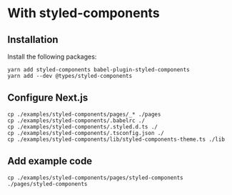 # With styled-components

## Installation

Install the following packages:

```
yarn add styled-components babel-plugin-styled-components
yarn add --dev @types/styled-components
```

## Configure Next.js

```
cp ./examples/styled-components/pages/_* ./pages
cp ./examples/styled-components/.babelrc ./
cp ./examples/styled-components/.styled.d.ts ./
cp ./examples/styled-components/.tsconfig.json ./
cp ./examples/styled-components/lib/styled-components-theme.ts ./lib
```

## Add example code

```
cp ./examples/styled-components/pages/styled-components ./pages/styled-components
```

    